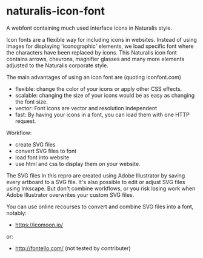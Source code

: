 # naturalis-icon-font
A webfont containing much used interface icons in Naturalis style.

Icon fonts are a flexible way for including icons in websites. Instead of using images for displaying 'iconographic' elements, we load specific font where the characters have been replaced by icons. This Naturalis icon font contains arrows, chevrons, magnifier glasses and many more elements adjusted to the Naturalis corporate style.

The main advantages of using an icon font are (quoting iconfont.com)
- flexible: change the color of your icons or apply other CSS effects.
- scalable: changing the size of your icons would be as easy as changing the font size.
- vector: Font icons are vector and resolution independent
- fast: By having your icons in a font, you can load them with one HTTP request.

Workflow:
- create SVG files
- convert SVG files to font
- load font into website
- use html and css to display them on your website.

The SVG files in this repro are created using Adobe Illustrator by saving every artboard to a SVG file. It's also possible to edit or adjust SVG files using Inkscape. But don't combine workflows, or you risk losing work when Adobe Illustrator overwrites your custom SVG files.


You can use online recourses to convert and combine SVG files into a font, notably:
- https://icomoon.io/

or:
- http://fontello.com/ (not tested by contributer)

